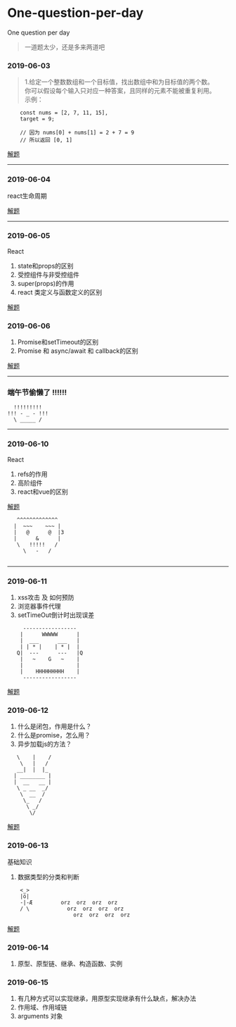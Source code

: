 # One-question-per-day
One question per day

> 一道题太少，还是多来两道吧

### 2019-06-03
> 1.给定一个整数数组和一个目标值，找出数组中和为目标值的两个数。   
>你可以假设每个输入只对应一种答案，且同样的元素不能被重复利用。   
>示例：   
```
    const nums = [2, 7, 11, 15], 
    target = 9;

    // 因为 nums[0] + nums[1] = 2 + 7 = 9
    // 所以返回 [0, 1]
```
[解题](https://github.com/hanfengmi/One-question-per-day/issues/1)

***  

### 2019-06-04

react生命周期   

[解题](https://github.com/hanfengmi/One-question-per-day/issues/2)

---
### 2019-06-05

React 

1. state和props的区别
2. 受控组件与非受控组件
3. super(props)的作用
4. react 类定义与函数定义的区别


[解题](https://github.com/hanfengmi/One-question-per-day/issues/3)

### 2019-06-06

1. Promise和setTimeout的区别
2. Promise 和 async/await 和 callback的区别 


[解题](https://github.com/hanfengmi/One-question-per-day/issues/4)

***
### 端午节偷懒了 !!!!!!
```
  !!!!!!!!!   
!!! - _ - !!!   
  \ _____ /
```
***
### 2019-06-10

React

1. refs的作用
2. 高阶组件
3. react和vue的区别

[解题](https://github.com/hanfengmi/One-question-per-day/issues/5)

```
   ^^^^^^^^^^^^^ 
  |  ~~~    ~~~ |
  |   @      @  |3
  |      &      |
   \   !!!!!   /
     \   -   /
        
```
***
### 2019-06-11
1. xss攻击 及 如何预防
2. 浏览器事件代理
3. setTimeOut倒计时出现误差

```
     -----------------
    |      WWWWW      |
    |  ___      ___   |
    | | * |    | * |  |
   Q|  ---      ---   |Q
    |   ~    G   ~    |
    |                 |
    |    HHHHHHHHH    |
     -----------------
```
[解题](https://github.com/hanfengmi/One-question-per-day/issues/6)

### 2019-06-12
1. 什么是闭包，作用是什么？
2. 什么是promise，怎么用？
3. 异步加载js的方法？
```
   \    |    /
    \   |   /
   __|  |  |_
  | ________ |
  |  __   __ |
   \ _ __  _/
    \  __  /
     \_   /
      \ _/
       \/
```
[解题](https://github.com/hanfengmi/One-question-per-day/issues/7)

### 2019-06-13
基础知识

1. 数据类型的分类和判断
```
    <_>
    |ö|        
    -|-Æ         orz  orz  orz  orz
    / \            orz  orz  orz  orz 
                     orz  orz  orz  orz
```
[解题](https://github.com/hanfengmi/One-question-per-day/issues/8)

### 2019-06-14

1. 原型、原型链、继承、构造函数、实例


### 2019-06-15

1. 有几种方式可以实现继承，用原型实现继承有什么缺点，解决办法
2. 作用域、作用域链
3. arguments 对象





